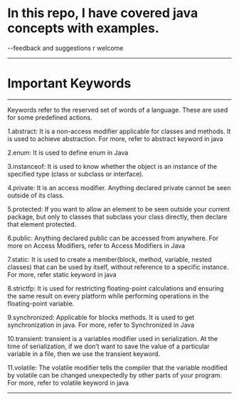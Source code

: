 # In this repo, I have covered java concepts with examples.


--feedback and suggestions r welcome 
<hr>
<h1> Important Keywords </h1>
  <hr>
Keywords refer to the reserved set of words of a language. These are used for some predefined actions.

1.abstract: It is a non-access modifier applicable for classes and methods. It is used to achieve abstraction. For more, refer to abstract keyword in java
  
  
2.enum: It is used to define enum in Java
  
3.instanceof: It is used to know whether the object is an instance of the specified type (class or subclass or interface).
  
4.private: It is an access modifier. Anything declared private cannot be seen outside of its class.
  
5.protected: If you want to allow an element to be seen outside your current package, but only to classes that subclass your class directly, then declare that element protected.
  
6.public: Anything declared public can be accessed from anywhere. For more on Access Modifiers, refer to Access Modifiers in Java 
  
7.static: It is used to create a member(block, method, variable, nested classes) that can be used by itself, without reference to a specific instance. For more, refer static keyword in java
  
8.strictfp: It is used for restricting floating-point calculations and ensuring the same result on every platform while performing operations in the floating-point variable.
  
9.synchronized: Applicable for blocks methods. It is used to get synchronization in java. For more, refer to Synchronized in Java
  
10.transient: transient is a variables modifier used in serialization. At the time of serialization, if we don’t want to save the value of a particular variable in a file, then we use the transient keyword. 
  
11.volatile: The volatile modifier tells the compiler that the variable modified by volatile can be changed unexpectedly by other parts of your program. For more, refer to volatile keyword in java
  <hr>
